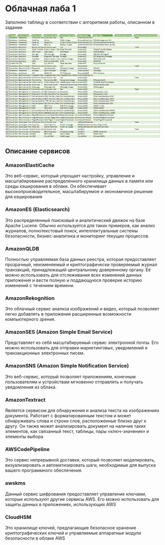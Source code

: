 # Облачная лаба 1

Заполняю таблицу в соответствии с алгоритмом работы, описанном в задании

![img.png](img.png)

## Описание сервисов

### AmazonElastiCache
Это веб-сервис, который упрощает настройку, управление и масштабирование распределенного хранилища данных в памяти или среды кэширования в облаке. Он обеспечивает высокопроизводительное, масштабируемое и экономичное решение для кэширования
### AmazonES (Elasticsearch)
Это распределенный поисковый и аналитический движок на базе Apache Lucene. Обычно используется для таких примеров, как анализ журналов, полнотекстовый поиск, интеллектуальные системы безопасности, бизнес-аналитика и мониторинг текущих процессов.
### AmazonQLDB
Полностью управляемая база данных реестра, которая предоставляет прозрачный, неизменяемый и криптографически проверяемый журнал транзакций, принадлежащий центральному доверенному органу. Её можно использовать для отслеживания всех изменений данных приложения и вести полную и поддающуюся проверке историю изменений с течением времени.
### AmazonRekognition
Это облачный сервис анализа изображений и видео, который позволяет легко добавлять в приложения расширенные возможности компьютерного зрения.
### AmazonSES (Amazon Simple Email Service)
Представляет из себя масштабируемый сервис электронной почты. Его можно использовать для отправки маркетинговых, уведомлений и транзакционных электронных писем.
### AmazonSNS (Amazon Simple Notification Service)
Это веб-сервис, который позволяет приложениям, конечным пользователям и устройствам мгновенно отправлять и получать уведомления из облака.
### AmazonTextract
Является сервисом для обнаружения и анализа текста на изображениях документа. Работает с форматированным текстом и может обнаруживать слова и строки слов, расположенные близко друг к другу. Он также может анализировать документ на наличие таких элементов, как связанный текст, таблицы, пары «ключ-значение» и элементы выбора
### AWSCodePipeline
Это сервис непрерывной доставки, который позволяет моделировать, визуализировать и автоматизировать шаги, необходимые для выпуска вашего программного обеспечения.
### awskms
Данный сервис шифрования предоставляет управление ключами, которые используют другие сервисы AWS. Его можно использовать для защиты данных в приложениях, использующих AWS
### CloudHSM
Это хранилище ключей, предлагающие безопасное хранение криптографических ключей и управляемые аппаратные модули безопасности в облаке AWS